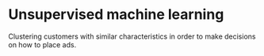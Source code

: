 # Unsupervised machine learning
Clustering customers with similar characteristics in order to make decisions on how to place ads.
